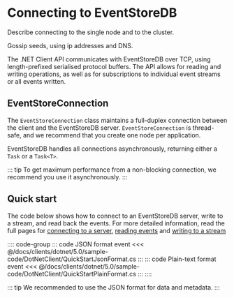 # Connecting to EventStoreDB

Describe connecting to the single node and to the cluster.

Gossip seeds, using ip addresses and DNS.

The .NET Client API communicates with EventStoreDB over TCP, using length-prefixed serialised protocol buffers. The API allows for reading and writing operations, as well as for subscriptions to individual event streams or all events written.

## EventStoreConnection

The `EventStoreConnection` class maintains a full-duplex connection between the client and the EventStoreDB server. `EventStoreConnection` is thread-safe, and we recommend that you create one node per application.

EventStoreDB handles all connections asynchronously, returning either a `Task` or a `Task<T>`.

::: tip
To get maximum performance from a non-blocking connection, we recommend you use it asynchronously.
:::

## Quick start

The code below shows how to connect to an EventStoreDB server, write to a stream, and read back the events. For more detailed information, read the full pages for [connecting to a server](connecting-to-a-server.md), [reading events](../reading/README.md) and [writing to a stream](../writing/README.md)

:::: code-group
::: code JSON format event
<<< @/docs/clients/dotnet/5.0/sample-code/DotNetClient/QuickStartJsonFormat.cs
:::
::: code Plain-text format event
<<< @/docs/clients/dotnet/5.0/sample-code/DotNetClient/QuickStartPlainFormat.cs
:::
::::

::: tip
We recommended to use the JSON format for data and metadata.
:::

